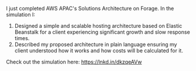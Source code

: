 I just completed AWS APAC's Solutions Architecture on Forage. In the simulation I:

1. Designed a simple and scalable hosting architecture based on Elastic Beanstalk for a client experiencing significant growth and slow response
 times.
2. Described my proposed architecture in plain language ensuring my client understood how it works and how costs will be calculated for it.

Check out the simulation here: https://lnkd.in/dkzqeAVw
